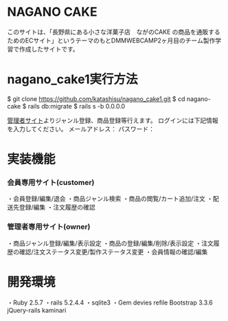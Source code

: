 # NAGANO CAKE

このサイトは、「長野県にある小さな洋菓子店　ながのCAKE の商品を通販するためのECサイト」というテーマのもとDMMWEBCAMP2ヶ月目のチーム製作学習で作成したサイトです。

# nagano_cake1実行方法

$ git clone https://github.com/katashisu/nagano_cake1.git
$ cd nagano-cake
$ rails db:migrate
$ rails s -b 0.0.0.0

[管理者サイト](http://localhost:3000/owners/sign_in)よりジャンル登録、商品登録等行えます。
ログインには下記情報を入力してください。
メールアドレス：
パスワード：

# 実装機能

### 会員専用サイト(customer)
・会員登録/編集/退会
・商品ジャンル検索
・商品の閲覧/カート追加/注文
・配送先登録/編集
・注文履歴の確認

### 管理者専用サイト(owner)
・商品ジャンル登録/編集/表示設定
・商品の登録/編集/削除/表示設定
・注文履歴の確認/注文ステータス変更/製作ステータス変更
・会員情報の確認/編集

# 開発環境

・Ruby 2.5.7
・rails 5.2.4.4
・sqlite3
・Gem
devies
refile
Bootstrap 3.3.6
jQuery-rails
kaminari


